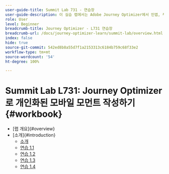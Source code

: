 ```yaml
---
user-guide-title: Summit Lab 731 - 연습장
user-guide-description: 이 실습 랩에서는 Adobe Journey Optimizer에서 인앱, 푸시 알림, SMS, 이메일 메시지 캠페인을 포함하는 멀티채널 마케팅 전략과 여정을 구현하는 방법을 알아봅니다.
role: User
level: Beginner
breadcrumb-title: Journey Optimizer - L731 연습장
breadcrumb-url: /docs/journey-optimizer-learn/summit-lab/overview.html
index: false
hide: true
source-git-commit: 542ed8b8a55d7f1a2153313c6184b759c68f33e2
workflow-type: tm+mt
source-wordcount: '54'
ht-degree: 100%

---
```



# Summit Lab L731: Journey Optimizer로 개인화된 모바일 모먼트 작성하기 {#workbook}

+ [랩 개요]{#overview}
+ [소개]{#introduction}
   + [소개](/help/l731-lab-workbook/Introduction/introduction.md)
   + [연습 1.1](/help/l731-lab-workbook/Introduction/exercise-1-1.md)
   + [연습 1.2](/help/l731-lab-workbook/Introduction/exercise-1-2.md)
   + [연습 1.3](/help/l731-lab-workbook/Introduction/exercise-1-3.md)
   + [연습 1.4](/help/l731-lab-workbook/Introduction/exercise-1-4.md)
